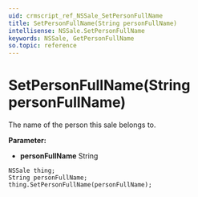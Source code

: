 ```yaml
---
uid: crmscript_ref_NSSale_SetPersonFullName
title: SetPersonFullName(String personFullName)
intellisense: NSSale.SetPersonFullName
keywords: NSSale, GetPersonFullName
so.topic: reference
---
```


# SetPersonFullName(String personFullName)

The name of the person this sale belongs to.

**Parameter:** 
 - **personFullName** String

```crmscript
NSSale thing;
String personFullName;
thing.SetPersonFullName(personFullName);
```

